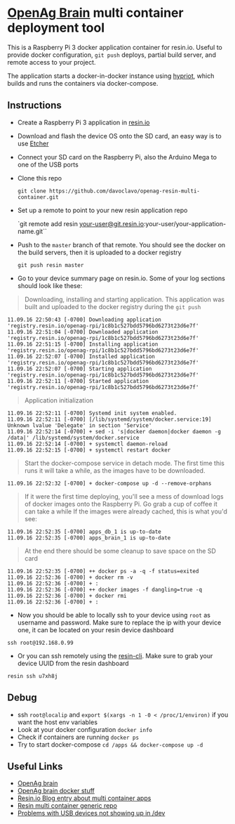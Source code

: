 [OpenAg Brain](https://github.com/OpenAgInitiative/openag_brain) multi container deployment tool
==========

This is a Raspberry Pi 3 docker application container for resin.io. Useful to provide docker configuration, `git push` deploys, partial build server, and remote access to your project.

The application starts a docker-in-docker instance using [hypriot](hypriot.com), which builds and runs the containers via docker-compose.


Instructions
--------------

- Create a Raspberry Pi 3 application in [resin.io](https://resin.io)

- Download and flash the device OS onto the SD card, an easy way is to use [Etcher](https://www.etcher.io/)

- Connect your SD card on the Raspberry Pi, also the Arduino Mega to one of the USB ports

- Clone this repo

  `git clone https://github.com/davoclavo/openag-resin-multi-container.git`

- Set up a remote to point to your new resin application repo

  `git remote add resin your-user@git.resin.io:your-user/your-application-name.git``

- Push to the `master` branch of that remote. You should see the docker on the build servers, then it is uploaded to a docker registry

  `git push resin master`

- Go to your device summary page on resin.io. Some of your log sections should look like these:

> Downloading, installing and starting application. This application was built and uploaded to the docker registry during the `git push` 

```
11.09.16 22:50:43 [-0700] Downloading application 'registry.resin.io/openag-rpi/1c8b1c527bdd5796bd6273t23d6e7f'
11.09.16 22:51:04 [-0700] Downloaded application 'registry.resin.io/openag-rpi/1c8b1c527bdd5796bd6273t23d6e7f'
11.09.16 22:51:15 [-0700] Installing application 'registry.resin.io/openag-rpi/1c8b1c527bdd5796bd6273t23d6e7f'
11.09.16 22:52:07 [-0700] Installed application 'registry.resin.io/openag-rpi/1c8b1c527bdd5796bd6273t23d6e7f'
11.09.16 22:52:07 [-0700] Starting application 'registry.resin.io/openag-rpi/1c8b1c527bdd5796bd6273t23d6e7f'
11.09.16 22:52:11 [-0700] Started application 'registry.resin.io/openag-rpi/1c8b1c527bdd5796bd6273t23d6e7f'
```

> Application initialization

```
11.09.16 22:52:11 [-0700] Systemd init system enabled.
11.09.16 22:52:11 [-0700] [/lib/systemd/system/docker.service:19] Unknown lvalue 'Delegate' in section 'Service'
11.09.16 22:52:14 [-0700] + sed -i 's|docker daemon|docker daemon -g /data|' /lib/systemd/system/docker.service
11.09.16 22:52:14 [-0700] + systemctl daemon-reload
11.09.16 22:52:15 [-0700] + systemctl restart docker
```

> Start the docker-compose service in detach mode. The first time this runs it will take a while, as the images have to be downloaded.

```
11.09.16 22:52:32 [-0700] + docker-compose up -d --remove-orphans
```

> If it were the first time deploying, you'll see a mess of download logs of docker images onto the Raspberry Pi. Go grab a cup of coffee it can take a while
> If the images were already cached, this is what you'd see:

```
11.09.16 22:52:35 [-0700] apps_db_1 is up-to-date
11.09.16 22:52:35 [-0700] apps_brain_1 is up-to-date
```

> At the end there should be some cleanup to save space on the SD card

```
11.09.16 22:52:35 [-0700] ++ docker ps -a -q -f status=exited
11.09.16 22:52:36 [-0700] + docker rm -v
11.09.16 22:52:36 [-0700] + :
11.09.16 22:52:36 [-0700] ++ docker images -f dangling=true -q
11.09.16 22:52:36 [-0700] + docker rmi
11.09.16 22:52:36 [-0700] + :
```

 - Now you should be able to locally ssh to your device using `root` as username and password. Make sure to replace the ip with your device one, it can be located on your resin device dashboard

`ssh root@192.168.0.99`

- Or you can ssh remotely using the [resin-cli](https://github.com/resin-io/resin-cli). Make sure to grab your device UUID from the resin dashboard

`resin ssh u7xh8j`


Debug
------

- ssh `root@localip` and `export $(xargs -n 1 -0 < /proc/1/environ)` if you want the host env variables
- Look at your docker configuration `docker info`
- Check if containers are running `docker ps`
- Try to start docker-compose `cd /apps && docker-compose up -d`


Useful Links
------

- [OpenAg brain](https://github.com/OpenAgInitiative/openag_brain)
- [OpenAg brain docker stuff](https://github.com/OpenAgInitiative/openag_brain_docker_rpi)
- [Resin.io Blog entry about multi container apps](https://resin.io/blog/multi-container-with-docker-compose-on-resin-io/)
- [Resin multi container generic repo](https://github.com/justin8/resin-multi-container)
- [Problems with USB devices not showing up in /dev](https://talk.resin.io/t/problems-connecting-to-usb-serialport-from-container/24)
